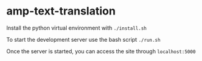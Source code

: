 # amp-text-translation

Install the python virtual environment with `./install.sh`

To start the development server use the bash script `./run.sh`

Once the server is started, you can access the site through `localhost:5000`